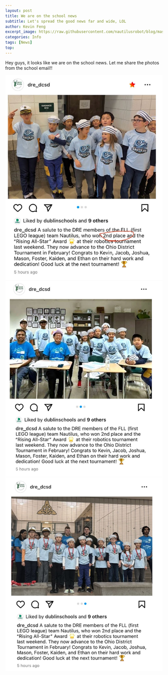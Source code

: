 ```yaml
---
layout: post
title: We are on the school news
subtitle: Let's spread the good news far and wide, LOL
author: Kevin Feng
excerpt_image: https://raw.githubusercontent.com/nautilusrobot/blog/master/assets/images/post_img/20251_16_post_3.JPG
categories: Info
tags: [News]
top: 
---
```


Hey guys, it looks like we are on the school news. Let me share the photos from the school email!!

![does this work4](https://raw.githubusercontent.com/nautilusrobot/blog/master/assets/images/post_img/20251_16_post_1.JPG)
![does this work4](https://raw.githubusercontent.com/nautilusrobot/blog/master/assets/images/post_img/20251_16_post_2.JPG)
![does this work4](https://raw.githubusercontent.com/nautilusrobot/blog/master/assets/images/post_img/20251_16_post_3.JPG)

